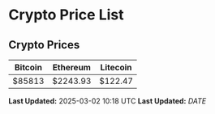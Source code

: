 # Crypto Price List

## Crypto Prices
| Bitcoin | Ethereum | Litecoin |
| ------- | -------- | -------- |
| $85813 | $2243.93 | $122.47 |
**Last Updated:** 2025-03-02 10:18 UTC
**Last Updated:** $DATE$
